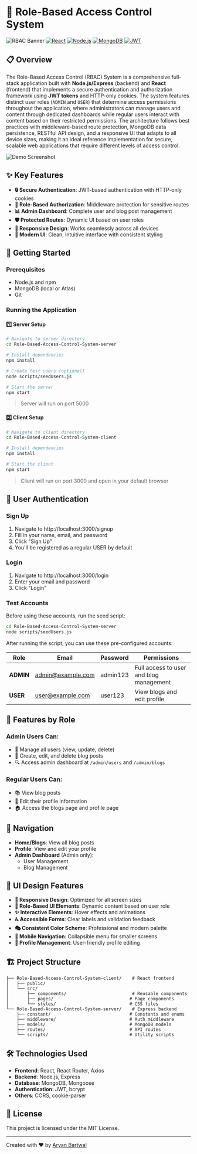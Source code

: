 # 🔐 Role-Based Access Control System

![RBAC Banner](https://img.shields.io/badge/RBAC-System-blue?style=for-the-badge)
[![React](https://img.shields.io/badge/React-18.2.0-61DAFB?style=flat-square&logo=react)](https://reactjs.org/)
[![Node.js](https://img.shields.io/badge/Node.js-Express-green?style=flat-square&logo=node.js)](https://nodejs.org/)
[![MongoDB](https://img.shields.io/badge/MongoDB-Database-47A248?style=flat-square&logo=mongodb)](https://www.mongodb.com/)
[![JWT](https://img.shields.io/badge/JWT-Auth-000000?style=flat-square&logo=json-web-tokens)](https://jwt.io/)

## 📋 Overview

The Role-Based Access Control (RBAC) System is a comprehensive full-stack application built with **Node.js/Express** (backend) and **React** (frontend) that implements a secure authentication and authorization framework using **JWT tokens** and HTTP-only cookies. The system features distinct user roles (`ADMIN` and `USER`) that determine access permissions throughout the application, where administrators can manage users and content through dedicated dashboards while regular users interact with content based on their restricted permissions. The architecture follows best practices with middleware-based route protection, MongoDB data persistence, RESTful API design, and a responsive UI that adapts to all device sizes, making it an ideal reference implementation for secure, scalable web applications that require different levels of access control.

![Demo Screenshot](https://via.placeholder.com/800x400?text=RBAC+System+Screenshot)

## ✨ Key Features

- **🔒 Secure Authentication**: JWT-based authentication with HTTP-only cookies
- **👥 Role-Based Authorization**: Middleware protection for sensitive routes
- **📊 Admin Dashboard**: Complete user and blog post management
- **🛡️ Protected Routes**: Dynamic UI based on user roles
- **📱 Responsive Design**: Works seamlessly across all devices
- **🎨 Modern UI**: Clean, intuitive interface with consistent styling

## 🚀 Getting Started

### Prerequisites
- Node.js and npm
- MongoDB (local or Atlas)
- Git

### Running the Application

#### 1️⃣ Server Setup
```bash
# Navigate to server directory
cd Role-Based-Access-Control-System-server

# Install dependencies
npm install

# Create test users (optional)
node scripts/seedUsers.js

# Start the server
npm start
```
> Server will run on port 5000

#### 2️⃣ Client Setup
```bash
# Navigate to client directory
cd Role-Based-Access-Control-System-client

# Install dependencies
npm install

# Start the client
npm start
```
> Client will run on port 3000 and open in your default browser

## 🔑 User Authentication

### Sign Up
1. Navigate to http://localhost:3000/signup
2. Fill in your name, email, and password
3. Click "Sign Up"
4. You'll be registered as a regular USER by default

### Login
1. Navigate to http://localhost:3000/login
2. Enter your email and password
3. Click "Login"

### Test Accounts
Before using these accounts, run the seed script:

```bash
cd Role-Based-Access-Control-System-server
node scripts/seedUsers.js
```

After running the script, you can use these pre-configured accounts:

| Role | Email | Password | Permissions |
|------|-------|----------|-------------|
| **ADMIN** | admin@example.com | admin123 | Full access to user and blog management |
| **USER** | user@example.com | user123 | View blogs and edit profile |

## 🔧 Features by Role

### Admin Users Can:
- 👥 Manage all users (view, update, delete)
- 📝 Create, edit, and delete blog posts
- 🔍 Access admin dashboard at `/admin/users` and `/admin/blogs`

### Regular Users Can:
- 📚 View blog posts
- 👤 Edit their profile information
- 🏠 Access the blogs page and profile page

## 🧭 Navigation

- **Home/Blogs**: View all blog posts
- **Profile**: View and edit your profile
- **Admin Dashboard** (Admin only):
  - User Management
  - Blog Management

## 🎨 UI Design Features

- **📱 Responsive Design**: Optimized for all screen sizes
- **🎯 Role-Based UI Elements**: Dynamic content based on user role
- **✨ Interactive Elements**: Hover effects and animations
- **♿ Accessible Forms**: Clear labels and validation feedback
- **🎭 Consistent Color Scheme**: Professional and modern palette
- **📱 Mobile Navigation**: Collapsible menu for smaller screens
- **👤 Profile Management**: User-friendly profile editing

## 🏗️ Project Structure

```
├── Role-Based-Access-Control-System-client/    # React frontend
│   ├── public/
│   └── src/
│       ├── components/                         # Reusable components
│       ├── pages/                             # Page components
│       └── styles/                            # CSS files
└── Role-Based-Access-Control-System-server/    # Express backend
    ├── constant/                              # Constants and enums
    ├── middleware/                            # Auth middleware
    ├── models/                                # MongoDB models
    ├── routes/                                # API routes
    └── scripts/                               # Utility scripts
```

## 🛠️ Technologies Used

- **Frontend**: React, React Router, Axios
- **Backend**: Node.js, Express
- **Database**: MongoDB, Mongoose
- **Authentication**: JWT, bcrypt
- **Others**: CORS, cookie-parser

## 📜 License

This project is licensed under the MIT License.

---

Created with ❤️ by [Aryan Bartwal](https://github.com/AryanBartwal)
